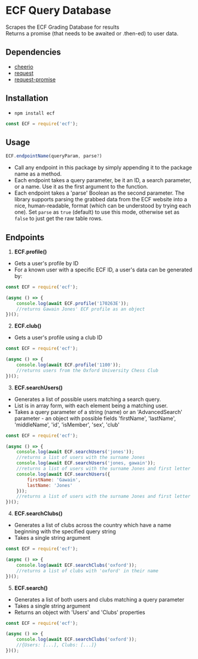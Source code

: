 # ECF Query Database

Scrapes the ECF Grading Database for results  
Returns a promise (that needs to be awaited or .then-ed) to user data.

## Dependencies
- [cheerio](https://www.npmjs.com/package/cheerio)
- [request](https://www.npmjs.com/package/request)
- [request-promise](https://www.npmjs.com/package/request-promise)

## Installation
- `npm install ecf`
```js
const ECF = require('ecf');
```

## Usage

```js
ECF.endpointName(queryParam, parse?)
```
- Call any endpoint in this package by simply appending it to the package name as a method.
- Each endpoint takes a query parameter, be it an ID, a search parameter, or a name. Use it as the first argument to the function.
- Each endpoint takes a 'parse' Boolean as the second parameter. The library supports parsing the grabbed data from the ECF website into a nice, human-readable, format (which can be understood by trying each one). Set `parse` as `true` (default) to use this mode, otherwise set as `false` to just get the raw table rows.

## Endpoints

1. **ECF.profile()**
- Gets a user's profile by ID
- For a known user with a specific ECF ID, a user's data can be generated by:
```js
const ECF = require('ecf');

(async () => {
	console.log(await ECF.profile('170263E'));
	//returns Gawain Jones' ECF profile as an object
})();
```

2. **ECF.club()**
- Gets a user's profile using a club ID
```js
const ECF = require('ecf');

(async () => {
	console.log(await ECF.profile('1100'));
	//returns users from the Oxford University Chess Club
})();
```

3. **ECF.searchUsers()**
- Generates a list of possible users matching a search query.
- List is in array form, with each element being a matching user.
- Takes a query parameter of a string (name) or an 'AdvancedSearch' parameter - an object with possible fields 'firstName', 'lastName', 'middleName', 'id', 'isMember', 'sex', 'club'
```js
const ECF = require('ecf');

(async () => {
	console.log(await ECF.searchUsers('jones'));
	//returns a list of users with the surname Jones
	console.log(await ECF.searchUsers('jones, gawain'));
	//returns a list of users with the surname Jones and first letter 'G'
	console.log(await ECF.searchUsers({
		firstName: 'Gawain',
		lastName: 'Jones'
	}));
	//returns a list of users with the surname Jones and first letter 'G'
})();
```

4. **ECF.searchClubs()**
- Generates a list of clubs across the country which have a name beginning with the specified query string
- Takes a single string argument
```js
const ECF = require('ecf');

(async () => {
	console.log(await ECF.searchClubs('oxford'));
	//returns a list of clubs with 'oxford' in their name
})();
```

5. **ECF.search()**
- Generates a list of both users and clubs matching a query parameter
- Takes a single string argument
- Returns an object with 'Users' and 'Clubs' properties
```js
const ECF = require('ecf');

(async () => {
	console.log(await ECF.searchClubs('oxford'));
	//{Users: [...], Clubs: [...]}
})();
```